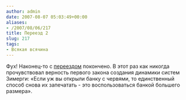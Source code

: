 ```yaml
---
author: admin
date: 2007-08-07 05:03:49+00:00
aliases:
- /2007/08/06/217
title: Переезд 2
slug: 217
tags:
- Всякая всячина
---
```


Фух! Наконец-то с [переездом](http://blog.not-a-kernel-guy.com/2007/07/29/216) покончено. В этот раз как никогда прочувствовал верность первого закона создания динамики систем Зимерги: «Если уж вы открыли банку с червями, то единственный способ снова их запечатать - это воспользоваться банкой большего размера».
